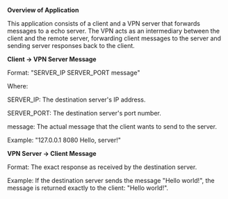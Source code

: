 **Overview of Application**

This application consists of a client and a VPN server that forwards messages to a echo server. The VPN acts as an intermediary between the client and the remote server, forwarding client messages to the server and sending server responses back to the client.

**Client -> VPN Server Message**

Format: "SERVER_IP SERVER_PORT message"

Where:

SERVER_IP: The destination server's IP address.

SERVER_PORT: The destination server's port number.

message: The actual message that the client wants to send to the server.

Example: "127.0.0.1 8080 Hello, server!"


**VPN Server -> Client Message**

Format: The exact response as received by the destination server.

Example: If the destination server sends the message "Hello world!", the message is returned exactly to the client: "Hello world!".